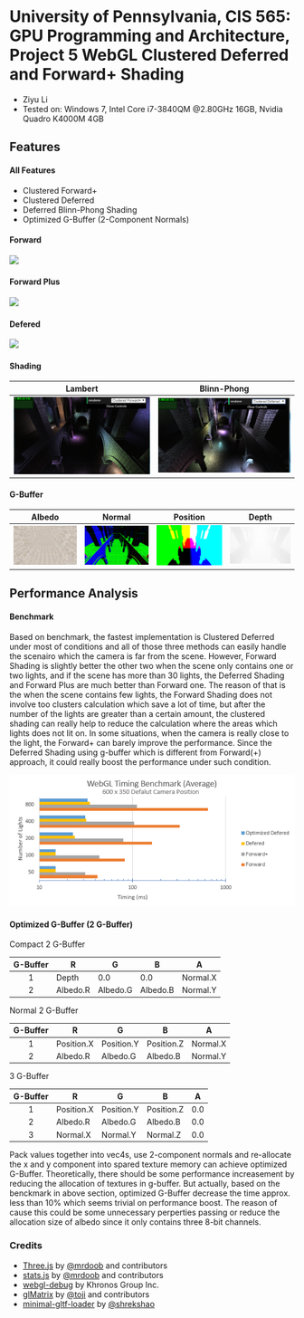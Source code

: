 University of Pennsylvania, CIS 565: GPU Programming and Architecture, Project 5 WebGL Clustered Deferred and Forward+ Shading
======================

* Ziyu Li
* Tested on: Windows 7, Intel Core i7-3840QM @2.80GHz 16GB, Nvidia Quadro K4000M 4GB

## Features
#### All Features
 - Clustered Forward+
 - Clustered Deferred
 - Deferred Blinn-Phong Shading
 - Optimized G-Buffer (2-Component Normals)

#### Forward

![](img/forward.gif)

#### Forward Plus
![](img/forward+.gif)

#### Defered

![](img/def.gif)

#### Shading

| Lambert | Blinn-Phong |
| ----- | ----- |
| ![lambert](img/diffuse.PNG) | ![blinn](img/blinn.PNG) |


#### G-Buffer
| Albedo | Normal | Position | Depth |
| ----- | ----- | ----- | ----- |
| ![lambert](img/a.png) | ![blinn](img/n.png) | ![lambert](img/p.png) | ![blinn](img/d.png) |


## Performance Analysis
#### Benchmark
Based on benchmark, the fastest implementation is Clustered Deferred under most of conditions and all of those three methods can easily handle the scenairo which the camera is far from the scene. However, Forward Shading is slightly better the other two when the scene only contains one or two lights, and if the scene has more than 30 lights, the Deferred Shading and Forward Plus are much better than Forward one. The reason of that is the when the scene contains few lights, the Forward Shading does not involve too clusters calculation which save a lot of time, but after the number of the lights are greater than a certain amount, the clustered shading can really help to reduce the calculation where the areas which lights does not lit on. In some situations, when the camera is really close to the light, the Forward+ can barely improve the performance. Since the Deferred Shading using g-buffer which is different from Forward(+) approach, it could really boost the performance under such condition.

![](img/ms.PNG)

#### Optimized G-Buffer (2 G-Buffer)

Compact 2 G-Buffer

| G-Buffer | R          | G          | B          | A        |
|:--------:|------------|------------|------------|----------|
|     1    |    Depth   |    0.0     |     0.0    | Normal.X |
|     2    | Albedo.R   | Albedo.G   | Albedo.B   | Normal.Y |


Normal 2 G-Buffer

| G-Buffer | R          | G          | B          | A        |
|:--------:|------------|------------|------------|----------|
|     1    | Position.X | Position.Y | Position.Z | Normal.X |
|     2    | Albedo.R   | Albedo.G   | Albedo.B   | Normal.Y |

3 G-Buffer

| G-Buffer | R          | G          | B          | A        |
|:--------:|------------|------------|------------|----------|
|     1    | Position.X | Position.Y | Position.Z | 0.0 |
|     2    | Albedo.R   | Albedo.G   | Albedo.B   | 0.0 |
|     3    | Normal.X | Normal.Y | Normal.Z | 0.0 |

Pack values together into vec4s, use 2-component normals and re-allocate the x and y component into spared texture memory can achieve optimized G-Buffer. Theoretically, there should be some performance increasement by reducing the allocation of textures in g-buffer. But actually, based on the benckmark in above section, optimized G-Buffer decrease the time approx. less than 10% which seems trivial on performance boost. The reason of cause this could be some unnecessary perperties passing or reduce the allocation size of albedo since it only contains three 8-bit channels.


### Credits

* [Three.js](https://github.com/mrdoob/three.js) by [@mrdoob](https://github.com/mrdoob) and contributors
* [stats.js](https://github.com/mrdoob/stats.js) by [@mrdoob](https://github.com/mrdoob) and contributors
* [webgl-debug](https://github.com/KhronosGroup/WebGLDeveloperTools) by Khronos Group Inc.
* [glMatrix](https://github.com/toji/gl-matrix) by [@toji](https://github.com/toji) and contributors
* [minimal-gltf-loader](https://github.com/shrekshao/minimal-gltf-loader) by [@shrekshao](https://github.com/shrekshao)
